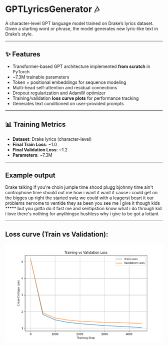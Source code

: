 # GPTLyricsGenerator 🎶

A character-level GPT language model trained on Drake’s lyrics dataset.  
Given a starting word or phrase, the model generates new lyric-like text in Drake’s style.  

---

## ✨ Features
- Transformer-based GPT architecture implemented **from scratch** in PyTorch  
- ~7.3M trainable parameters  
- Token + positional embeddings for sequence modeling  
- Multi-head self-attention and residual connections  
- Dropout regularization and AdamW optimizer  
- Training/validation **loss curve plots** for performance tracking  
- Generates text conditioned on user-provided prompts  

---

## 📊 Training Metrics
- **Dataset**: Drake lyrics (character-level)  
- **Final Train Loss**: ~1.0  
- **Final Validation Loss**: ~1.2  
- **Parameters**: ~7.3M  

---

## Example output
Drake talking if you're choin jumple time shood plugg bjohnny time ain't controphone time should out me how i want it want it cause i could get on the bigges up right the started swiz we could with a leagerst bcart it our problems nervome to ventide they as been you see me i give it though kids ***** but you gotta do it fast me and sentipstion know what i do through kid i love there's nothing for anythingse hushless why i give to be got a lottant

---

## Loss curve (Train vs Validation):
![Loss Curve](images/loss_curve.png)
